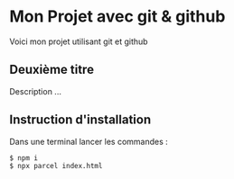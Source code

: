 # Mon Projet avec git & github

Voici mon projet utilisant git et github

## Deuxième titre

Description ...

## Instruction d'installation

Dans une terminal lancer les commandes :

```bash
$ npm i
$ npx parcel index.html
```

